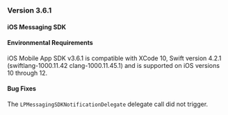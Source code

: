 ### Version 3.6.1
#### iOS Messaging SDK

#### Environmental Requirements

iOS Mobile App SDK v3.6.1 is compatible with XCode 10, Swift version 4.2.1 (swiftlang-1000.11.42 clang-1000.11.45.1)  and is supported on iOS versions 10 through 12.


#### Bug Fixes

The `LPMessagingSDKNotificationDelegate` delegate call did not trigger.

